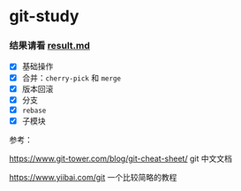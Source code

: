 # git-study

### 结果请看 [result.md](result.md)

- [x] 基础操作
- [x] 合并：`cherry-pick` 和 `merge`
- [x] 版本回滚
- [x] 分支
- [x] `rebase`
- [x] 子模块

参考：  

https://www.git-tower.com/blog/git-cheat-sheet/  git 中文文档

https://www.yiibai.com/git 一个比较简略的教程